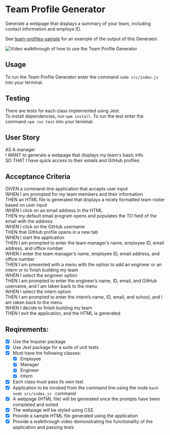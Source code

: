 # Team Profile Generator

Generate a webpage that displays a summary of your team, including contact information and employe ID.

See [team-profiles-sample](./team-profiles-sample.html) for an example of the output of this Generator.

![Video walkthrough of how to use the Team Profile Generator](./resources/images/walkthrough.gif)

## Usage
To run the Team Profile Generator enter the command `node src/index.js` into your terminal.

## Testing
There are tests for each class implemented using Jest.  
To install dependencies, run `npm install`. 
To run the test enter the command `npm run test` into your terminal.  

## User Story
AS A manager  
I WANT to generate a webpage that displays my team's basic info  
SO THAT I have quick access to their emails and GitHub profiles  

## Acceptance Criteria
GIVEN a command-line application that accepts user input  
WHEN I am prompted for my team members and their information  
THEN an HTML file is generated that displays a nicely formatted team roster based on user input  
WHEN I click on an email address in the HTML  
THEN my default email program opens and populates the TO field of the email with the address  
WHEN I click on the GitHub username  
THEN that GitHub profile opens in a new tab  
WHEN I start the application  
THEN I am prompted to enter the team manager’s name, employee ID, email address, and office number  
WHEN I enter the team manager’s name, employee ID, email address, and office number  
THEN I am presented with a menu with the option to add an engineer or an intern or to finish building my team  
WHEN I select the engineer option  
THEN I am prompted to enter the engineer’s name, ID, email, and GitHub username, and I am taken back to the menu  
WHEN I select the intern option  
THEN I am prompted to enter the intern’s name, ID, email, and school, and I am taken back to the menu  
WHEN I decide to finish building my team  
THEN I exit the application, and the HTML is generated  

## Reqirements:
  - [x] Use the Inquirer package
  - [x] Use Jest package for a suite of unit tests
  - [x] Must have the following classes:
    - [x] Employee
    - [x] Manager
    - [x] Engineer
    - [x] Intern
  - [x] Each class must pass its own test
  - [x] Application to be invoked from the command line using the node ```bash node src/index.js ``` command
  - [x] A webpage (HTML file) will be generated once the prompts have been completed and exited
  - [x] The webpage will be styled using CSS
  - [x] Provide a sample HTML file generated using the application
  - [x] Provide a walkthrough video demonstrating the functionality of the application and passing tests

